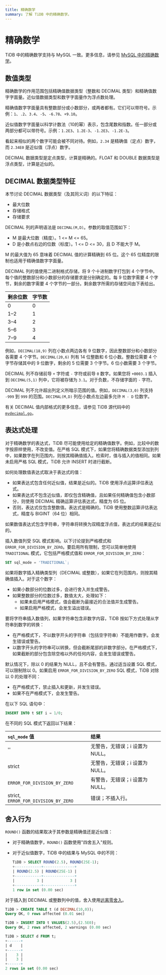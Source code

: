 ```yaml
---
title: 精确数学
summary: 了解 TiDB 中的精确数学。
---
```


# 精确数学

TiDB 中的精确数学支持与 MySQL 一致。更多信息，请参见 [MySQL 中的精确数学](https://dev.mysql.com/doc/refman/8.0/en/precision-math.html)。

## 数值类型

精确数学的作用范围包括精确值数据类型（整数和 DECIMAL 类型）和精确值数字字面量。近似值数据类型和数字字面量作为浮点数处理。

精确值数字字面量具有整数部分或小数部分，或两者都有。它们可以带符号。示例：`1`、`.2`、`3.4`、`-5`、`-6.78`、`+9.10`。

近似值数字字面量以科学计数法（10的幂）表示，包含尾数和指数。任一部分或两部分都可以带符号。示例：`1.2E3`、`1.2E-3`、`-1.2E3`、`-1.2E-3`。

看起来相似的两个数字可能会被不同对待。例如，`2.34` 是精确值（定点）数字，而 `2.34E0` 是近似值（浮点）数字。

DECIMAL 数据类型是定点类型，计算是精确的。FLOAT 和 DOUBLE 数据类型是浮点类型，计算是近似的。

## DECIMAL 数据类型特征

本节讨论 DECIMAL 数据类型（及其同义词）的以下特征：

- 最大位数
- 存储格式
- 存储要求

DECIMAL 列的声明语法是 `DECIMAL(M,D)`。参数的取值范围如下：

- M 是最大位数（精度）。1 <= M <= 65。
- D 是小数点右边的位数（标度）。1 <= D <= 30，且 D 不能大于 M。

M 的最大值为 65 意味着 DECIMAL 值的计算精确到 65 位。这个 65 位精度的限制也适用于精确值数字字面量。

DECIMAL 列的值使用二进制格式存储，将 9 个十进制数字打包到 4 个字节中。每个值的整数部分和小数部分的存储要求是分别确定的。每 9 位数字需要 4 个字节，剩余的数字需要 4 个字节的一部分。剩余数字所需的存储空间由下表给出。

| 剩余位数 | 字节数 |
| --- | --- |
| 0   | 0 |
| 1–2 | 1 |
| 3–4 | 2 |
| 5–6 | 3 |
| 7–9 | 4 |

例如，`DECIMAL(18,9)` 列在小数点两边各有 9 位数字，因此整数部分和小数部分各需要 4 个字节。`DECIMAL(20,6)` 列有 14 位整数和 6 位小数。整数位需要 4 个字节存储其中的 9 位数字，剩余的 5 位需要 3 个字节。6 位小数需要 3 个字节。

DECIMAL 列不存储前导 `+` 字符或 `-` 字符或前导 `0` 数字。如果您将 `+0003.1` 插入到 `DECIMAL(5,1)` 列中，它将被存储为 `3.1`。对于负数，不存储字面的 `-` 字符。

DECIMAL 列不允许超出列定义所暗示范围的值。例如，`DECIMAL(3,0)` 列支持 `-999` 到 `999` 的范围。`DECIMAL(M,D)` 列在小数点左边最多允许 `M - D` 位数字。

有关 DECIMAL 值内部格式的更多信息，请参见 TiDB 源代码中的 [`mydecimal.go`](https://github.com/pingcap/tidb/blob/release-8.1/pkg/types/mydecimal.go)。

## 表达式处理

对于精确数学的表达式，TiDB 尽可能使用给定的精确值数字。例如，比较中的数字按原样使用，不改变值。在严格 SQL 模式下，如果您将精确数据类型添加到列中，如果数字在列范围内，则按其精确值插入。检索时，值与插入的值相同。如果未启用严格 SQL 模式，TiDB 允许 INSERT 时进行截断。

如何处理数值表达式取决于表达式的值：

- 如果表达式包含任何近似值，结果是近似的。TiDB 使用浮点运算评估表达式。
- 如果表达式不包含近似值，即仅包含精确值，且如果任何精确值包含小数部分，则使用 DECIMAL 精确运算评估表达式，精度为 65 位。
- 否则，表达式仅包含整数值。表达式是精确的。TiDB 使用整数运算评估表达式，精度与 BIGINT（64 位）相同。

如果数值表达式包含字符串，字符串将转换为双精度浮点值，表达式的结果是近似的。

插入数值列受 SQL 模式影响。以下讨论提到严格模式和 `ERROR_FOR_DIVISION_BY_ZERO`。要启用所有限制，您可以简单地使用 `TRADITIONAL` 模式，它包括严格模式值和 `ERROR_FOR_DIVISION_BY_ZERO`：

```sql
SET sql_mode = 'TRADITIONAL`;
```

如果将数字插入精确类型列（DECIMAL 或整数），如果它在列范围内，则按其精确值插入。对于这个数字：

- 如果小数部分的位数过多，会进行舍入并生成警告。
- 如果整数部分的位数过多，数值太大，处理如下：
    - 如果未启用严格模式，值会截断为最接近的合法值并生成警告。
    - 如果启用严格模式，会发生溢出错误。

要将字符串插入数值列，如果字符串包含非数字内容，TiDB 按如下方式处理从字符串到数字的转换：

- 在严格模式下，不以数字开头的字符串（包括空字符串）不能用作数字。会发生错误或警告。
- 以数字开头的字符串可以转换，但会截断尾部的非数字部分。在严格模式下，如果截断的部分包含除空格以外的任何内容，会发生错误或警告。

默认情况下，除以 0 的结果为 NULL，且不会有警告。通过适当设置 SQL 模式，可以限制除以 0。如果启用 `ERROR_FOR_DIVISION_BY_ZERO` SQL 模式，TiDB 对除以 0 的处理不同：

- 在严格模式下，禁止插入和更新，并发生错误。
- 如果不在严格模式下，会发生警告。

在以下 SQL 语句中：

```sql
INSERT INTO t SET i = 1/0;
```

在不同的 SQL 模式下返回以下结果：

| `sql_mode` 值 | 结果 |
| :--- | :--- |
| '' | 无警告，无错误；i 设置为 NULL。|
| strict | 无警告，无错误；i 设置为 NULL。 |
| `ERROR_FOR_DIVISION_BY_ZERO` | 有警告，无错误；i 设置为 NULL。 |
| strict, `ERROR_FOR_DIVISION_BY_ZERO` | 错误；不插入行。 |

## 舍入行为

`ROUND()` 函数的结果取决于其参数是精确值还是近似值：

- 对于精确值数字，`ROUND()` 函数使用"四舍五入"规则。
- 对于近似值数字，TiDB 中的结果与 MySQL 中的不同：

    ```sql
    TiDB > SELECT ROUND(2.5), ROUND(25E-1);
    +------------+--------------+
    | ROUND(2.5) | ROUND(25E-1) |
    +------------+--------------+
    |          3 |            3 |
    +------------+--------------+
    1 row in set (0.00 sec)
    ```

对于插入到 DECIMAL 或整数列中的值，舍入使用[远离零舍入](https://en.wikipedia.org/wiki/Rounding#Round_half_away_from_zero)。

```sql
TiDB > CREATE TABLE t (d DECIMAL(10,0));
Query OK, 0 rows affected (0.01 sec)

TiDB > INSERT INTO t VALUES(2.5),(2.5E0);
Query OK, 2 rows affected, 2 warnings (0.00 sec)

TiDB > SELECT d FROM t;
+------+
| d    |
+------+
|    3 |
|    3 |
+------+
2 rows in set (0.00 sec)
```
